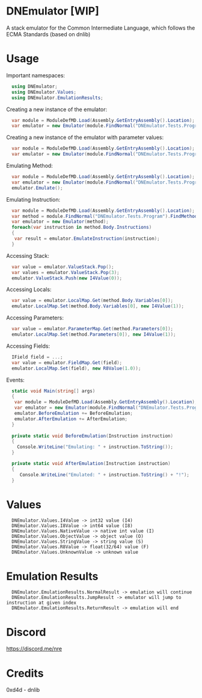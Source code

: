 # DNEmulator [WIP]
A stack emulator for the Common Intermediate Language, which follows the ECMA Standards (based on dnlib)

# Usage
Important namespaces:
```C#
  using DNEmulator;
  using DNEmulator.Values;
  using DNEmulator.EmulationResults;
```

Creating a new instance of the emulator:
```C#
  var module = ModuleDefMD.Load(Assembly.GetEntryAssembly().Location);
  var emulator = new Emulator(module.FindNormal("DNEmulator.Tests.Program").FindMethod("ToEmulate"));   
```

Creating a new instance of the emulator with parameter values:
```C#
  var module = ModuleDefMD.Load(Assembly.GetEntryAssembly().Location);
  var emulator = new Emulator(module.FindNormal("DNEmulator.Tests.Program").FindMethod("ToEmulate"), new Value[] { new StringValue("abc"), new ObjectValue(new int[5]) });   
```

Emulating Method:
```C#
  var module = ModuleDefMD.Load(Assembly.GetEntryAssembly().Location);
  var emulator = new Emulator(module.FindNormal("DNEmulator.Tests.Program").FindMethod("ToEmulate")); 
  emulator.Emulate();
```

Emulating Instruction:
```C#
  var module = ModuleDefMD.Load(Assembly.GetEntryAssembly().Location);
  var method = module.FindNormal("DNEmulator.Tests.Program").FindMethod("ToEmulate");
  var emulator = new Emulator(method); 
  foreach(var instruction in method.Body.Instructions)
  {
   var result = emulator.EmulateInstruction(instruction);
  }
```

Accessing Stack:
```C#
  var value = emulator.ValueStack.Pop();
  var values = emulator.ValueStack.Pop(3);
  emulator.ValueStack.Push(new I4Value(0));
```

Accessing Locals:
```C#
  var value = emulator.LocalMap.Get(method.Body.Variables[0]);
  emulator.LocalMap.Set(method.Body.Variables[0], new I4Value(1));
```

Accessing Parameters:
```C#
  var value = emulator.ParameterMap.Get(method.Parameters[0]);
  emulator.LocalMap.Set(method.Parameters[0]), new I4Value(1));
```

Accessing Fields:
```C#
  IField field = ...;
  var value = emulator.FieldMap.Get(field);
  emulator.LocalMap.Set(field), new R8Value(1.0));
```

Events:
```C#
  static void Main(string[] args)
  {
   var module = ModuleDefMD.Load(Assembly.GetEntryAssembly().Location);
   var emulator = new Emulator(module.FindNormal("DNEmulator.Tests.Program").FindMethod("ToEmulate"));
   emulator.BeforeEmulation += BeforeEmulation;
   emulator.AfterEmulation += AfterEmulation;        
  }
  
  private static void BeforeEmulation(Instruction instruction)
  {
    Console.WriteLine("Emulating: " + instruction.ToString());
  }

  private static void AfterEmulation(Instruction instruction)
  {
     Console.WriteLine("Emulated: " + instruction.ToString() + "!");
  }
```

# Values
```
  DNEmulator.Values.I4Value -> int32 value (I4)
  DNEmulator.Values.I8Value -> int64 value (I8)
  DNEmulator.Values.NativeValue -> native int value (I)
  DNEmulator.Values.ObjectValue -> object value (O)
  DNEmulator.Values.StringValue -> string value (S)
  DNEmulator.Values.R8Value -> float(32/64) value (F)
  DNEmulator.Values.UnknownValue -> unknown value
```

# Emulation Results
```
  DNEmulator.EmulationResults.NormalResult -> emulation will continue
  DNEmulator.EmulationResults.JumpResult -> emulator will jump to instruction at given index
  DNEmulator.EmulationResults.ReturnResult -> emulation will end
```

# Discord
https://discord.me/nre

# Credits
0xd4d - dnlib 


